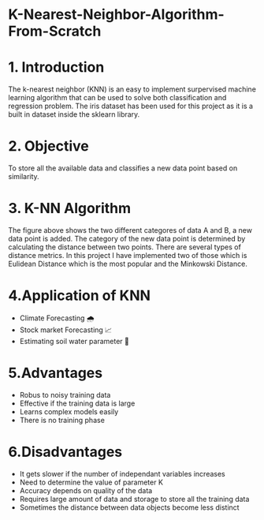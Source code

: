 # K-Nearest-Neighbor-Algorithm-From-Scratch
# 1. Introduction

The k-nearest neighbor (KNN) is an easy to implement surpervised machine learning algorithm that can be used to solve both classification and regression problem. The iris dataset has been used for this project as it is a built in dataset inside the sklearn library.

# 2. Objective

To store all the available data and classifies a new data point based on similarity.

# 3. K-NN Algorithm

The figure above shows the two different categores of data A and B, a new data point is added. The category of the new data point is determined by calculating the distance between two points. There are several types of distance metrics. In this project I have implemented two of those which is Eulidean Distance which is the most popular and the Minkowski Distance.



# 4.Application of KNN

* Climate Forecasting 🌧
* Stock market Forecasting 📈
* Estimating soil water parameter 🌱

# 5.Advantages

* Robus to noisy training data
* Effective if the training data is large
* Learns complex models easily
* There is no training phase


# 6.Disadvantages

* It gets slower if the number of independant variables increases
* Need to determine the value of parameter K
* Accuracy depends on quality of the data
* Requires large amount of data and storage to store all the training data
* Sometimes the distance between data objects become less distinct

